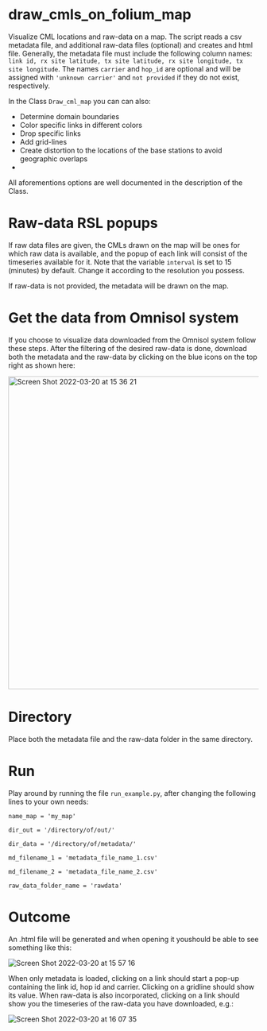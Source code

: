 # draw_cmls_on_folium_map
Visualize CML locations and raw-data on a map.
The script reads a csv metadata file, and additional raw-data files (optional) and creates and html file.
Generally, the metadata file must include the following column names:
`link id, rx site latitude, tx site latitude, rx site longitude, tx site longitude`.
The names `carrier` and `hop_id` are optional and will be assigned with `'unknown carrier'` and `not provided` if they do not exist, respectively.

In the Class `Draw_cml_map` you can can also:
* Determine domain boundaries
* Color specific links in different colors
* Drop specific links
* Add grid-lines
* Create distortion to the locations of the base stations to avoid geographic overlaps
* 
All aforementions options are well documented in the description of the Class.

# Raw-data RSL popups
If raw data files are given, the CMLs drawn on the map will be ones for which raw data is available, and the popup of each link will consist of the timeseries available for it.
Note that the variable `interval` is set to 15 (minutes) by default. Change it according to the resolution you possess.

If raw-data is not provided, the metadata will be drawn on the map. 

# Get the data from Omnisol system
If you choose to visualize data downloaded from the Omnisol system follow these steps.
After the filtering of the desired raw-data is done, download both the metadata and the raw-data by clicking on the blue icons on the top right as shown here:

<img width="630" alt="Screen Shot 2022-03-20 at 15 36 21" src="https://user-images.githubusercontent.com/60098219/159165005-8a0cd398-3ec0-4f5e-8806-ba0b6e44d8c3.png">

# Directory
Place both the metadata file and the raw-data folder in the same directory.

# Run
Play around by running the file `run_example.py`, after changing the following lines to your own needs:

`name_map = 'my_map'`

`dir_out = '/directory/of/out/'`

`dir_data = '/directory/of/metadata/'`

`md_filename_1 = 'metadata_file_name_1.csv'`

`md_filename_2 = 'metadata_file_name_2.csv'`

`raw_data_folder_name = 'rawdata'`

# Outcome
An .html file will be generated and when opening it youshould be able to see something like this:

![Screen Shot 2022-03-20 at 15 57 16](https://user-images.githubusercontent.com/60098219/159165977-d15007ac-afc5-49e8-9e52-7f209f9f6e9a.png)

When only metadata is loaded, clicking on a link should start a pop-up containing the link id, hop id and carrier. Clicking on a gridline should show its value.
When raw-data is also incorporated, clicking on a link should show you the timeseries of the raw-data you have downloaded, e.g.:

![Screen Shot 2022-03-20 at 16 07 35](https://user-images.githubusercontent.com/60098219/159166464-74643a39-d2ee-4436-b561-a190c6e2c158.png)
